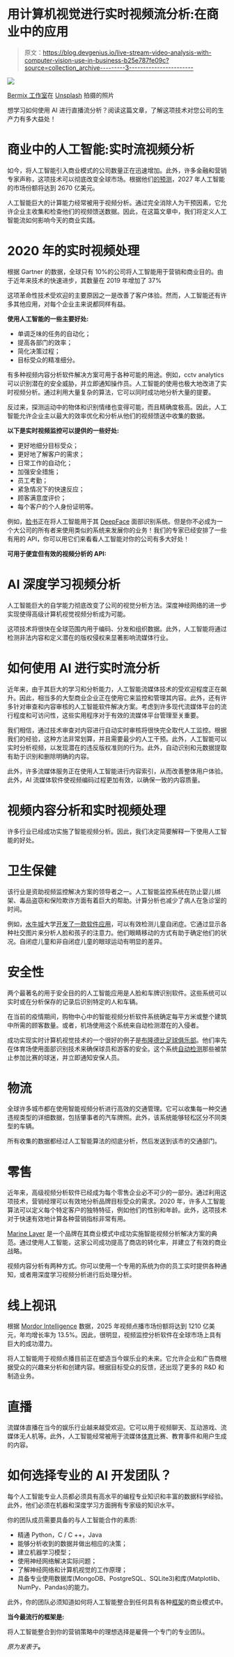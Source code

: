 # 用计算机视觉进行实时视频流分析:在商业中的应用

> 原文：<https://blog.devgenius.io/live-stream-video-analysis-with-computer-vision-use-in-business-b25e787fe09c?source=collection_archive---------3----------------------->

![](img/9895b547e54028c0b55e5d4eeb595bf4.png)

[Bermix 工作室](https://unsplash.com/@bermixstudio?utm_source=medium&utm_medium=referral)在 [Unsplash](https://unsplash.com?utm_source=medium&utm_medium=referral) 拍摄的照片

想学习如何使用 AI 进行直播流分析？阅读这篇文章，了解这项技术对您公司的生产力有多大益处！

# 商业中的人工智能:实时流视频分析

如今，将人工智能引入商业模式的公司数量正在迅速增加。此外，许多金融和营销专家声称，这项技术可以彻底改变全球市场。根据他们[的预测](https://www.fortunebusinessinsights.com/industry-reports/artificial-intelligence-market-100114)，2027 年人工智能的市场份额将达到 2670 亿美元。

人工智能巨大的计算能力经常被用于视频分析。通过完全消除人为干预因素，它允许企业主收集和检查他们的视频馈送数据。因此，在这篇文章中，我们将定义人工智能流如何影响今天的商业实践。

# 2020 年的实时视频处理

根据 Gartner 的数据，全球只有 10%的公司将人工智能用于营销和商业目的。由于近年来技术的快速进步，其数量在 2019 年增加了 37%

这项革命性技术受欢迎的主要原因之一是改善了客户体验。然而，人工智能还有许多其他应用，对每个企业主来说都同样有益。

**使用人工智能的一些主要好处:**

*   单调乏味的任务的自动化；
*   提高各部门的效率；
*   简化决策过程；
*   目标受众的精准细分。

有多种视频内容分析软件解决方案可用于各种可能的用途。例如，cctv analytics 可以识别潜在的安全威胁，并立即通知操作员。人工智能的使用也极大地改进了实时视频分析。通过利用大量复杂的算法，它可以同时成功地分析大量的提要。

反过来，探测运动中的物体和识别情绪也变得可能，而且精确度极高。因此，人工智能允许企业主以最大的效率优化和分析从他们的视频馈送中收集的数据。

**以下是实时视频监控可以提供的一些好处:**

*   更好地细分目标受众；
*   更好地了解客户的需求；
*   日常工作的自动化；
*   加强安全措施；
*   员工考勤；
*   紧急情况下的快速反应；
*   顾客满意度评价；
*   每个客户的个人身份证明等。

例如，[脸书](https://www.facebook.com/)正在将人工智能用于其 [DeepFace](https://www.npr.org/sections/alltechconsidered/2016/05/18/477819617/facebooks-facial-recognition-software-is-different-from-the-fbis-heres-why) 面部识别系统。但是你不必成为一个大公司的所有者来使用类似的系统来发展你的业务！我们的专家已经安排了一些有用的 API，你可以用它们来看看人工智能对你的公司有多大好处！

**可用于便宜但有效的视频分析的 API:**

# AI 深度学习视频分析

人工智能巨大的自学能力彻底改变了公司的视觉分析方法。深度神经网络的进一步实现使得高级计算机视觉视频分析成为可能。

这项技术将很快在全球范围内用于编码、分发和组织数据。此外，人工智能将通过检测非法内容和定义潜在的版权侵权来显著影响流媒体行业。

# 如何使用 AI 进行实时流分析

近年来，由于其巨大的学习和分析能力，人工智能流媒体技术的受欢迎程度正在飙升。因此，相当多的大型商业企业正在使用它来监控和管理其内容。此外，还有许多针对审查和内容审核的人工智能软件解决方案。考虑到许多现代流媒体平台的流行程度和可访问性，这些实用程序对于有效的流媒体平台管理至关重要。

我们相信，通过技术审查对内容进行自动实时审核将很快完全取代人工监控。根据我们的经验，这种方法非常划算，并且需要最少的人工干预。此外，人工智能可以实时分析视频，以发现潜在的违反版权准则的行为。此外，自动识别和元数据提取有助于识别和删除明确的内容。

此外，许多流媒体服务正在使用人工智能进行内容索引，从而改善整体用户体验。此外，AI 流媒体软件使视频编码过程更加有效，以确保一致的内容质量。

# 视频内容分析和实时视频处理

许多行业已经成功实施了智能视频分析。因此，我们决定简要解释一下使用人工智能的好处。

# 卫生保健

该行业是资助视频监控解决方案的领导者之一。人工智能监控系统在防止婴儿绑架、毒品盗窃和保险欺诈方面有着巨大的帮助。计算分析也减少了病人在急诊室的时间。

例如，[水牛城](http://www.buffalo.edu/)大学[开发了一款软件应用](http://www.buffalo.edu/news/releases/2018/04/001.html)，可以有效检测儿童自闭症。它通过显示各种社交图片来分析人脸和孩子的注意力。他们眼睛移动的方式有助于确定他们的状况。自闭症儿童和非自闭症儿童的眼球运动有明显的差异。

# 安全性

两个最著名的用于安全目的的人工智能应用是人脸和车牌识别软件。这些系统可以实时或在分析保存的记录后识别特定的人和车辆。

在当前的疫情期间，购物中心中的智能视频分析软件系统确定每平方米或整个建筑中所需的顾客数量。或者，机场使用这个系统来自动检测潜在的入侵者。

成功实现实时计算机视觉技术的一个很好的例子是[布隆德比足球俱乐部](https://brondby.com/)。他们率先在体育场使用面部识别技术来确保球员和游客的安全。这个系统[自动检测](https://choice.npr.org/index.html?origin=https://www.npr.org/2019/10/21/770280447/a-soccer-team-in-denmark-is-using-facial-recognition-to-stop-unruly-fans)那些被禁止参加比赛的球迷，并立即通知安保人员。

# 物流

全球许多城市都在使用智能视频分析进行高效的交通管理。它可以收集每一种交通违规类型的详细数据，包括肇事者的汽车牌照。此外，该系统能够轻松区分不同类型的车辆。

所有收集的数据都经过人工智能算法的彻底分析，然后发送到该市的交通部门。

# 零售

近年来，高级视频分析软件已经成为每个零售企业必不可少的一部分。通过利用这项技术，营销经理可以有效地分析品牌目标受众的需求。2020 年，许多人工智能算法可以定义每个特定客户的独特特征，例如他们的性别和年龄。此外，这项技术对于快速有效地计算各种营销指标非常有用。

[Marine Layer](https://www.marinelayer.com/) 是一个品牌在其商业模式中成功实施智能视频分析解决方案的典范。通过使用人工智能，这家公司成功提高了商店的转化率，并建立了有效的商业战略。

视频内容分析有两种方式。你可以使用一个专用的系统为你的员工实时提供各种通知，或者用深度学习视频分析进行后处理分析。

# 线上视讯

根据 [Mordor Intelligence](https://www.mordorintelligence.com/) 数据，2025 年视频点播市场份额将达到 1210 亿美元，年均增长率为 13.5%。因此，很明显，视频监控分析软件在全球市场上具有巨大的成功潜力。

将人工智能用于视频点播目前正在塑造当今娱乐业的未来。它允许企业和广告商根据受众的兴趣来分析和创建内容。根据目标受众的反馈，还出现了更多的 R&D 和制造业务。

# 直播

流媒体直播在当今的娱乐行业越来越受欢迎。它可以用于视频聊天、互动游戏、流媒体无人机等。此外，人工智能经常被用于流媒体[体育](https://requestum.com/computer-vision-in-sports)比赛、教育事件和用户生成的内容。

# 如何选择专业的 AI 开发团队？

每个人工智能专业人员都必须具有高水平的编程专业知识和丰富的数据科学经验。此外，他们必须在机器和深度学习方面拥有专家级的知识水平。

你的团队成员需要具备的与人工智能合作的素质:

*   精通 Python，C / C ++，Java
*   能够分析收到的数据并做出相应的决策；
*   建立机器学习模型；
*   使用神经网络解决实际问题；
*   了解神经网络和计算机视觉的工作原理；
*   具备专业使用数据库(MongoDB、PostgreSQL、SQLite3)和库(Matplotlib、NumPy、Pandas)的能力。

此外，你的团队必须知道如何将人工智能整合到任何具有各种[框架](https://geekflare.com/ai-frameworks/)的商业模式中。

**当今最流行的框架是:**

将人工智能整合到你的营销策略中的理想选择是雇佣一个专门的专业团队。

*原为发表于*[](https://requestum.com/live-stream-video-analysis)**。**